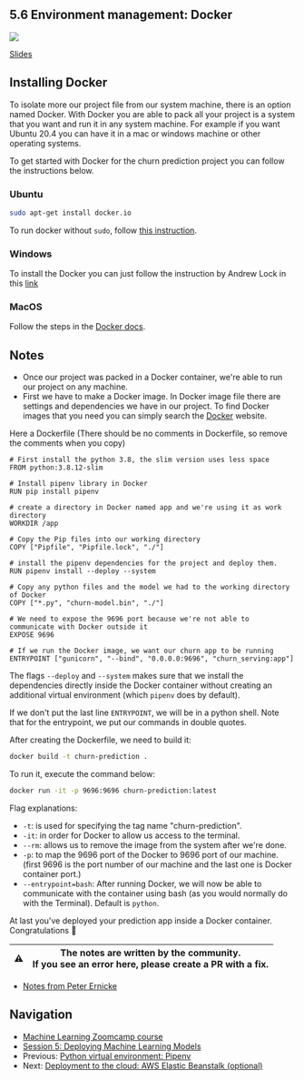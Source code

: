 ## 5.6 Environment management: Docker

<a href="https://www.youtube.com/watch?v=wAtyYZ6zvAs&list=PL3MmuxUbc_hIhxl5Ji8t4O6lPAOpHaCLR"><img src="images/thumbnail-5-06.jpg"></a>

[Slides](https://www.slideshare.net/AlexeyGrigorev/ml-zoomcamp-5-model-deployment)

## Installing Docker

To isolate more our project file from our system machine, there is an option named Docker. With Docker you are able to pack all your project is a system that you want and run it in any system machine. For example if you want Ubuntu 20.4 you can have it in a mac or windows machine or other operating systems.

To get started with Docker for the churn prediction project you can follow the instructions below.

### Ubuntu 

```bash
sudo apt-get install docker.io
```

To run docker without `sudo`, follow [this instruction](https://docs.docker.com/engine/install/linux-postinstall/).

### Windows

To install the Docker you can just follow the instruction by Andrew Lock in this [link](https://andrewlock.net/installing-docker-desktop-for-windows/)

### MacOS

Follow the steps in the [Docker docs](https://docs.docker.com/desktop/install/mac-install/).


## Notes

- Once our project was packed in a Docker container, we're able to run our project on any machine.
- First we have to make a Docker image. In Docker image file there are settings and dependencies we have in our project. To find Docker images that you need you can simply search the [Docker](https://hub.docker.com/search?type=image) website.

Here a Dockerfile (There should be no comments in Dockerfile, so remove the comments when you copy)

```docker
# First install the python 3.8, the slim version uses less space
FROM python:3.8.12-slim

# Install pipenv library in Docker
RUN pip install pipenv

# create a directory in Docker named app and we're using it as work directory
WORKDIR /app

# Copy the Pip files into our working directory
COPY ["Pipfile", "Pipfile.lock", "./"]

# install the pipenv dependencies for the project and deploy them.
RUN pipenv install --deploy --system

# Copy any python files and the model we had to the working directory of Docker
COPY ["*.py", "churn-model.bin", "./"]

# We need to expose the 9696 port because we're not able to communicate with Docker outside it
EXPOSE 9696

# If we run the Docker image, we want our churn app to be running
ENTRYPOINT ["gunicorn", "--bind", "0.0.0.0:9696", "churn_serving:app"]
```

The flags `--deploy` and `--system` makes sure that we install the dependencies directly inside the Docker container without creating an additional virtual environment (which `pipenv` does by default).

If we don't put the last line `ENTRYPOINT`, we will be in a python shell.
Note that for the entrypoint, we put our commands in double quotes.

After creating the Dockerfile, we need to build it:

```bash
docker build -t churn-prediction .
```

To run it,  execute the command below:

```bash
docker run -it -p 9696:9696 churn-prediction:latest
```

Flag explanations:

- `-t`: is used for specifying the tag name "churn-prediction".
- `-it`: in order for Docker to allow us access to the terminal.
- `--rm`: allows us to remove the image from the system after we're done.
- `-p`: to map the 9696 port of the Docker to 9696 port of our machine. (first 9696 is the port number of our machine and the last one is Docker container port.)
- `--entrypoint=bash`: After running Docker, we will now be able to communicate with the container using bash (as you would normally do with the Terminal). Default is `python`.

At last you've deployed your prediction app inside a Docker container. Congratulations 🥳

|⚠️|The notes are written by the community.<br>If you see an error here, please create a PR with a fix.|
|---|:-:|

- [Notes from Peter Ernicke](https://knowmledge.com/2023/10/14/ml-zoomcamp-2023-deploying-machine-learning-models-part-6/)

## Navigation

- [Machine Learning Zoomcamp course](../)
- [Session 5: Deploying Machine Learning Models](./)
- Previous: [Python virtual environment: Pipenv](05-pipenv.md)
- Next: [Deployment to the cloud: AWS Elastic Beanstalk (optional)](07-aws-eb.md)
